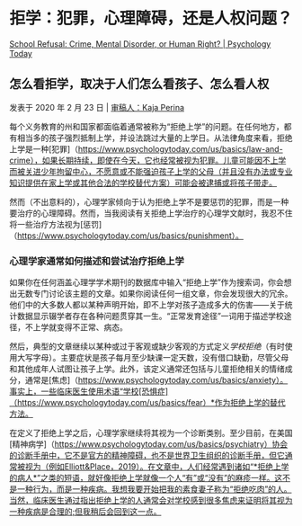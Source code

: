 # 拒学：犯罪，心理障碍，还是人权问题？

[School Refusal: Crime, Mental Disorder, or Human Right? | Psychology Today](https://www.psychologytoday.com/us/blog/freedom-learn/202002/school-refusal-crime-mental-disorder-or-human-right)

## 怎么看拒学，取决于人们怎么看孩子、怎么看人权

发表于 2020 年 2 月 23 日 | [ 审稿人：Kaja Perina](https://www.psychologytoday.com/us/docs/editorial-process)

每个义务教育的州和国家都面临着通常被称为“拒绝上学”的问题。在任何地方，都有相当多的孩子强烈抵制上学，并设法跳过大量的上学日。从法律角度来看，拒绝上学是一种[犯罪]（https://www.psychologytoday.com/us/basics/law-and-crime），如果长期持续，即使在今天，它也经常被视为犯罪。儿童可能因不上学而被关进少年拘留中心，不愿意或不能强迫孩子上学的父母（并且没有办法或专业知识提供在家上学或其他合法的学校替代方案）可能会被逮捕或将孩子带走。

然而（不出意料的），心理学家倾向于认为拒绝上学不是要惩罚的犯罪，而是一种要治疗的心理障碍。然而，当我阅读有关拒绝上学治疗的心理学文献时，我忍不住将一些治疗方法视为[惩罚]（https://www.psychologytoday.com/us/basics/punishment）。

### 心理学家通常如何描述和尝试治疗拒绝上学

如果你在任何涵盖心理学学术期刊的数据库中输入“拒绝上学”作为搜索词，你会想出无数专门讨论该主题的文章。如果你阅读任何一组文章，你会发现很大的冗余。他们中的大多数人都以某种声明开始，即不上学对孩子造成多大的伤害——关于统计数据显示辍学者存在各种问题贯穿其一生。“正常发育途径”一词用于描述学校途径，不上学就变得不正常、病态。

然后，典型的文章继续以某种或过于客观或缺少客观的方式定义*学校拒绝*（有时使用大写字母）。主要症状是孩子每月至少缺课一定天数，没有借口缺勤，尽管父母和其他成年人试图让孩子上学。此外，该定义通常还包括与儿童拒绝相关的情绪成分，通常是[焦虑]（https://www.psychologytoday.com/us/basics/anxiety）。事实上，一些临床医生使用术语“学校[恐惧症]（https://www.psychologytoday.com/us/basics/fear）*作为拒绝上学的替代方法。

在定义了拒绝上学之后，心理学家继续将其视为一个诊断类别。至少目前，在美国[精神病学]（https://www.psychologytoday.com/us/basics/psychiatry）协会的诊断手册中，它不是官方的精神障碍，也不是世界卫生组织的诊断手册，但它通常被视为（例如Elliott&Place，2019）。在文章中，人们经常遇到诸如“*拒绝上学的病人*”之类的短语，就好像拒绝上学就像一个人“有”或“没有”的麻疹一样。这不是一种行为，而是一种疾病。我想我要开始把我的素食妻子称为“拒绝吃肉”的人。当然，临床医生通过指出拒绝上学的人通常会对学校感到很多焦虑来证明将其视为一种疾病是合理的;但我稍后会回到这一点。